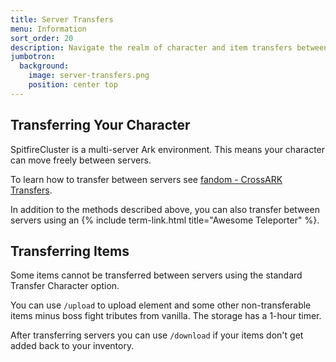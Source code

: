 ```yaml
---
title: Server Transfers
menu: Information
sort_order: 20
description: Navigate the realm of character and item transfers between servers.
jumbotron:
  background:
    image: server-transfers.png
    position: center top
---
```


## Transferring Your Character

SpitfireCluster is a multi-server Ark environment.  This means your character can move freely between servers.

To learn how to transfer between servers see [fandom - CrossARK Transfers](https://ark.fandom.com/wiki/CrossARK_Transfers).

In addition to the methods described above, you can also transfer between servers using an {% include term-link.html title="Awesome Teleporter" %}.

## Transferring Items

Some items cannot be transferred between servers using the standard Transfer Character option.

You can use `/upload` to upload element and some other non-transferable items minus boss fight tributes from vanilla. The storage has a 1-hour timer. 

After transferring servers you can use `/download` if your items don't get added back to your inventory.

